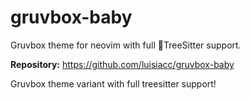 # gruvbox-baby

Gruvbox theme for neovim with full 🎄TreeSitter support.

**Repository:** <https://github.com/luisiacc/gruvbox-baby>

Gruvbox theme variant with full treesitter support!

<!-- vim: set ft=markdown: -->